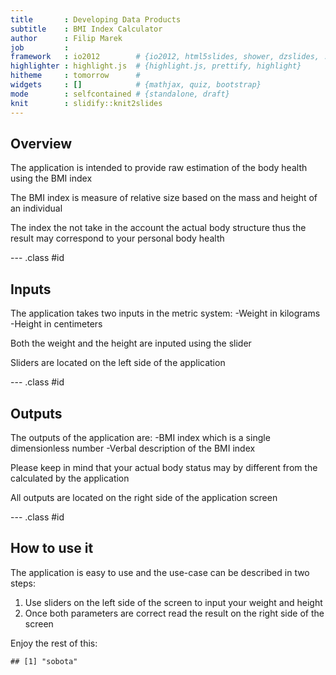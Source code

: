```yaml
---
title       : Developing Data Products
subtitle    : BMI Index Calculator
author      : Filip Marek
job         : 
framework   : io2012        # {io2012, html5slides, shower, dzslides, ...}
highlighter : highlight.js  # {highlight.js, prettify, highlight}
hitheme     : tomorrow      # 
widgets     : []            # {mathjax, quiz, bootstrap}
mode        : selfcontained # {standalone, draft}
knit        : slidify::knit2slides
---
```


## Overview

The application is intended to provide raw estimation of the body health using the BMI index

The BMI index is measure of relative size based on the mass and height of an individual

The index the not take in the account the actual body structure thus the result may correspond to your personal body health


--- .class #id 

## Inputs
The application takes two inputs in the metric system:
-Weight in kilograms
-Height in centimeters

Both the weight and the height are inputed using the slider

Sliders are located on the left side of the application


--- .class #id 

## Outputs
The outputs of the application are:
-BMI index which is a single dimensionless number
-Verbal description of the BMI index

Please keep in mind that your actual body status may by different from the calculated by the application

All outputs are located on the right side of the application screen

--- .class #id 

## How to use it
The application is easy to use and the use-case can be described in two steps:

1. Use sliders on the left side of the screen to input your weight and height
2. Once both parameters are correct read the result on the right side of the screen

Enjoy the rest of this:

```
## [1] "sobota"
```
